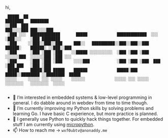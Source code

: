 hi,
```
 █████  ██                                                        ████████   ████████           
░░███  ███                                                       ███░░░░███ ███░░░░███          
 ░███ ░░░  █████████████       █████             █████████████  ░░░    ░███░░░    ░███ ████████ 
 ░███     ░░███░░███░░███     ███░░   ██████████░░███░░███░░███    ██████░    ██████░ ░░███░░███
 ░███      ░███ ░███ ░███    ░░█████ ░░░░░░░░░░  ░███ ░███ ░███   ░░░░░░███  ░░░░░░███ ░███ ░░░ 
 ░███      ░███ ░███ ░███     ░░░░███            ░███ ░███ ░███  ███   ░███ ███   ░███ ░███     
 █████     █████░███ █████    ██████             █████░███ █████░░████████ ░░████████  █████    
░░░░░     ░░░░░ ░░░ ░░░░░    ░░░░░░             ░░░░░ ░░░ ░░░░░  ░░░░░░░░   ░░░░░░░░  ░░░░░     
                                                                                                                                      
```

- 👀 I’m interested in embedded systems & low-level programming in general. I do dabble around in webdev from time to time though.
- 🌱 I’m currently improving my Python skills by solving problems and learning Go. I have basic C experience, but more practice is planned.  
- 🔧 I generally use Python to quickly hack things together. For embedded stuff I am currently using [micropython](https://micropython.org/).  
- 📫 How to reach me -> `wxf0ubtv@anonaddy.me`

<!---
s-m33r/s-m33r is a ✨ special ✨ repository because its `README.md` (this file) appears on your GitHub profile.
You can click the Preview link to take a look at your changes.
--->
